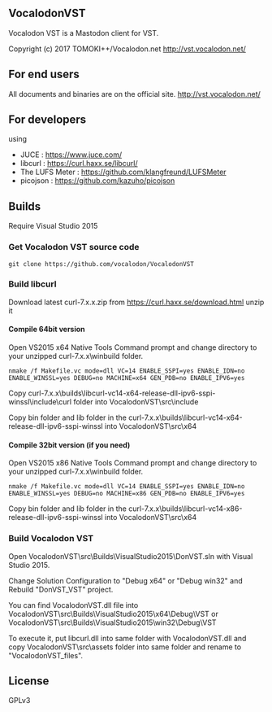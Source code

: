 ## VocalodonVST

Vocalodon VST is a Mastodon client for VST.

Copyright (c) 2017 TOMOKI++/Vocalodon.net
http://vst.vocalodon.net/

## For end users

All documents and binaries are on the official site.
http://vst.vocalodon.net/

## For developers

using

- JUCE : https://www.juce.com/
- libcurl : https://curl.haxx.se/libcurl/
- The LUFS Meter : https://github.com/klangfreund/LUFSMeter
- picojson : https://github.com/kazuho/picojson


## Builds

Require Visual Studio 2015

### Get Vocalodon VST source code

```
git clone https://github.com/vocalodon/VocalodonVST
```

### Build libcurl

Download latest curl-7.x.x.zip from https://curl.haxx.se/download.html
unzip it

#### Compile 64bit version

Open VS2015 x64 Native Tools Command prompt and change directory to your unzipped curl-7.x.x\winbuild folder.

```
nmake /f Makefile.vc mode=dll VC=14 ENABLE_SSPI=yes ENABLE_IDN=no ENABLE_WINSSL=yes DEBUG=no MACHINE=x64 GEN_PDB=no ENABLE_IPV6=yes
```

Copy curl-7.x.x\builds\libcurl-vc14-x64-release-dll-ipv6-sspi-winssl\include\curl folder into VocalodonVST\src\include

Copy bin folder and lib folder in the curl-7.x.x\builds\libcurl-vc14-x64-release-dll-ipv6-sspi-winssl into VocalodonVST\src\x64

#### Compile 32bit version (if you need)

Open VS2015 x86 Native Tools Command prompt and change directory to your unzipped curl-7.x.x\winbuild folder.

```
nmake /f Makefile.vc mode=dll VC=14 ENABLE_SSPI=yes ENABLE_IDN=no ENABLE_WINSSL=yes DEBUG=no MACHINE=x86 GEN_PDB=no ENABLE_IPV6=yes
```

Copy bin folder and lib folder in the curl-7.x.x\builds\libcurl-vc14-x86-release-dll-ipv6-sspi-winssl into VocalodonVST\src\x64

### Build Vocalodon VST

Open VocalodonVST\src\Builds\VisualStudio2015\DonVST.sln with Visual Studio 2015.

Change Solution Configuration to "Debug x64" or "Debug win32" and Rebuild "DonVST_VST" project. 

You can find VocalodonVST.dll file into VocalodonVST\src\Builds\VisualStudio2015\x64\Debug\VST or VocalodonVST\src\Builds\VisualStudio2015\win32\Debug\VST

To execute it, put libcurl.dll into same folder with VocalodonVST.dll and copy VocalodonVST\src\assets folder into same folder and rename to "VocalodonVST_files".


## License

GPLv3
